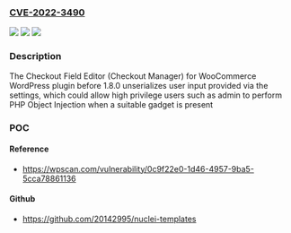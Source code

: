### [CVE-2022-3490](https://cve.mitre.org/cgi-bin/cvename.cgi?name=CVE-2022-3490)
![](https://img.shields.io/static/v1?label=Product&message=Checkout%20Field%20Editor%20(Checkout%20Manager)%20for%20WooCommerce&color=blue)
![](https://img.shields.io/static/v1?label=Version&message=%3D%200%20&color=brighgreen)
![](https://img.shields.io/static/v1?label=Vulnerability&message=CWE-502%20Deserialization%20of%20Untrusted%20Data&color=brighgreen)

### Description

The Checkout Field Editor (Checkout Manager) for WooCommerce WordPress plugin before 1.8.0 unserializes user input provided via the settings, which could allow high privilege users such as admin to perform PHP Object Injection when a suitable gadget is present

### POC

#### Reference
- https://wpscan.com/vulnerability/0c9f22e0-1d46-4957-9ba5-5cca78861136

#### Github
- https://github.com/20142995/nuclei-templates


